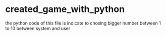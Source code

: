 # created_game_with_python
the python code of this file is indicate to chosing bigger number between 1 to 10 between system and user
